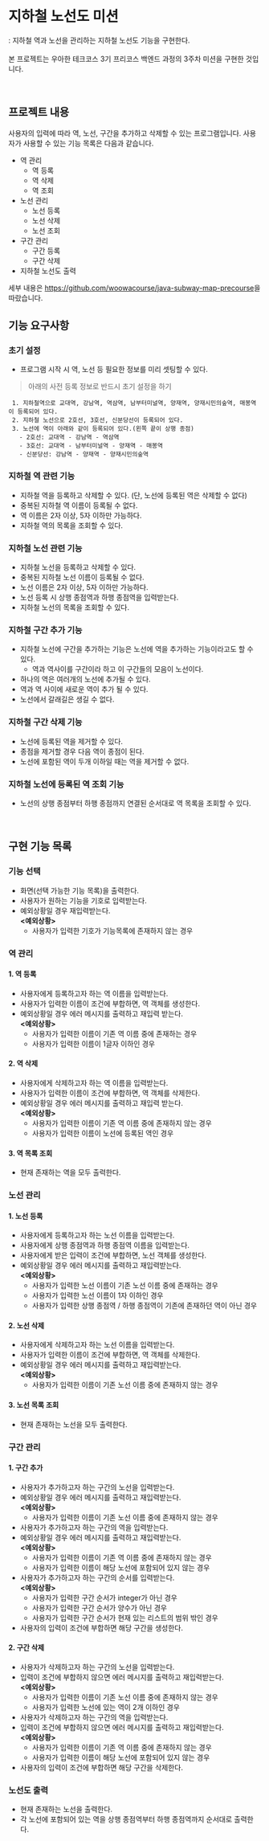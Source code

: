 # 지하철 노선도 미션
: 지하철 역과 노선을 관리하는 지하철 노선도 기능을 구현한다.   
<br>
본 프로젝트는 우아한 테크코스 3기 프리코스 백엔드 과정의 3주차 미션을 구현한 것입니다.

<br>

## 프로젝트 내용
사용자의 입력에 따라 역, 노선, 구간을 추가하고 삭제할 수 있는 프로그램입니다.
사용자가 사용할 수 있는 기능 목록은 다음과 같습니다.    
* 역 관리
   + 역 등록
   + 역 삭제
   + 역 조회
* 노선 관리
   + 노선 등록
   + 노선 삭제
   + 노선 조회
* 구간 관리
   + 구간 등록
   + 구간 삭제
* 지하철 노선도 출력   

세부 내용은 <https://github.com/woowacourse/java-subway-map-precourse>을 따랐습니다.


## 기능 요구사항

### 초기 설정 
- 프로그램 시작 시 역, 노선 등 필요한 정보를 미리 셋팅할 수 있다.

> 아래의 사전 등록 정보로 반드시 초기 설정을 하기
>
```
 1. 지하철역으로 교대역, 강남역, 역삼역, 남부터미널역, 양재역, 양재시민의숲역, 매봉역이 등록되어 있다.
 2. 지하철 노선으로 2호선, 3호선, 신분당선이 등록되어 있다.
 3. 노선에 역이 아래와 같이 등록되어 있다.(왼쪽 끝이 상행 종점)
   - 2호선: 교대역 - 강남역 - 역삼역
   - 3호선: 교대역 - 남부터미널역 - 양재역 - 매봉역
   - 신분당선: 강남역 - 양재역 - 양재시민의숲역
 ```
  
### 지하철 역 관련 기능
- 지하철 역을 등록하고 삭제할 수 있다. (단, 노선에 등록된 역은 삭제할 수 없다)
- 중복된 지하철 역 이름이 등록될 수 없다.
- 역 이름은 2자 이상, 5자 이하만 가능하다.
- 지하철 역의 목록을 조회할 수 있다.

### 지하철 노선 관련 기능
- 지하철 노선을 등록하고 삭제할 수 있다.
- 중복된 지하철 노선 이름이 등록될 수 없다.
- 노선 이름은 2자 이상, 5자 이하만 가능하다.
- 노선 등록 시 상행 종점역과 하행 종점역을 입력받는다. 
- 지하철 노선의 목록을 조회할 수 있다.

### 지하철 구간 추가 기능
- 지하철 노선에 구간을 추가하는 기능은 노선에 역을 추가하는 기능이라고도 할 수 있다.
  - 역과 역사이를 구간이라 하고 이 구간들의 모음이 노선이다.  
- 하나의 역은 여러개의 노선에 추가될 수 있다.
- 역과 역 사이에 새로운 역이 추가 될 수 있다.
- 노선에서 갈래길은 생길 수 없다.

### 지하철 구간 삭제 기능
- 노선에 등록된 역을 제거할 수 있다.
- 종점을 제거할 경우 다음 역이 종점이 된다.
- 노선에 포함된 역이 두개 이하일 때는 역을 제거할 수 없다.

### 지하철 노선에 등록된 역 조회 기능
- 노선의 상행 종점부터 하행 종점까지 연결된 순서대로 역 목록을 조회할 수 있다.

<br>

## 구현 기능 목록 
### 기능 선택
- 화면(선택 가능한 기능 목록)을 출력한다.
- 사용자가 원하는 기능을 기호로 입력받는다.
- 예외상황일 경우 재입력받는다.   
**<예외상황>**
  - 사용자가 입력한 기호가 기능목록에 존재하지 않는 경우
### 역 관리
#### 1. 역 등록
- 사용자에게 등록하고자 하는 역 이름을 입력받는다.
- 사용자가 입력한 이름이 조건에 부합하면, 역 객체를 생성한다.
- 예외상황일 경우 에러 메시지를 출력하고 재입력 받는다.   
**<예외상황>**
  - 사용자가 입력한 이름이 기존 역 이름 중에 존재하는 경우
  - 사용자가 입력한 이름이 1글자 이하인 경우
#### 2. 역 삭제
- 사용자에게 삭제하고자 하는 역 이름을 입력받는다.
- 사용자가 입력한 이름이 조건에 부합하면, 역 객체를 삭제한다.
- 예외상황일 경우 에러 메시지를 출력하고 재입력 받는다.   
**<예외상황>**
  - 사용자가 입력한 이름이 기존 역 이름 중에 존재하지 않는 경우
  - 사용자가 입력한 이름이 노선에 등록된 역인 경우
#### 3. 역 목록 조회
- 현재 존재하는 역을 모두 출력한다.

### 노선 관리
#### 1. 노선 등록
- 사용자에게 등록하고자 하는 노선 이름을 입력받는다.
- 사용자에게 상행 종점역과 하행 종점역 이름을 입력받는다.
- 사용자에게 받은 입력이 조건에 부합하면, 노선 객체를 생성한다.
- 예외상황일 경우 에러 메시지를 출력하고 재입력받는다.   
**<예외상황>**
  - 사용자가 입력한 노선 이름이 기존 노선 이름 중에 존재하는 경우
  - 사용자가 입력한 노선 이름이 1자 이하인 경우
  - 사용자가 입력한 상행 종점역 / 하행 종점역이 기존에 존재하던 역이 아닌 경우
#### 2. 노선 삭제
- 사용자에게 삭제하고자 하는 노선 이름을 입력받는다.
- 사용자가 입력한 이름이 조건에 부합하면, 역 객체를 삭제한다.
- 예외상황일 경우 에러 메시지를 출력하고 재입력받는다.   
**<예외상황>**
  - 사용자가 입력한 이름이 기존 노선 이름 중에 존재하지 않는 경우
#### 3. 노선 목록 조회
- 현재 존재하는 노선을 모두 출력한다.

### 구간 관리
#### 1. 구간 추가
- 사용자가 추가하고자 하는 구간의 노선을 입력받는다.
- 예외상황일 경우 에러 메시지를 출력하고 재입력받는다.   
**<예외상황>**
  - 사용자가 입력한 이름이 기존 노선 이름 중에 존재하지 않는 경우
- 사용자가 추가하고자 하는 구간의 역을 입력받는다.
- 예외상황일 경우 에러 메시지를 출력하고 재입력받는다.   
**<예외상황>**
  - 사용자가 입력한 이름이 기존 역 이름 중에 존재하지 않는 경우
  - 사용자가 입력한 이름이 해당 노선에 포함되어 있지 않는 경우
- 사용자가 추가하고자 하는 구간의 순서를 입력받는다.   
**<예외상황>**
  - 사용자가 입력한 구간 순서가 integer가 아닌 경우
  - 사용자가 입력한 구간 순서가 양수가 아닌 경우
  - 사용자가 입력한 구간 순서가 현재 있는 리스트의 범위 밖인 경우
- 사용자의 입력이 조건에 부합하면 해당 구간을 생성한다.
#### 2. 구간 삭제
- 사용자가 삭제하고자 하는 구간의 노선을 입력받는다.
- 입력이 조건에 부합하지 않으면 에러 메시지를 출력하고 재입력받는다.   
**<예외상황>**
  - 사용자가 입력한 이름이 기존 노선 이름 중에 존재하지 않는 경우
  - 사용자가 입력한 노선에 있는 역이 2개 이하인 경우
- 사용자가 삭제하고자 하는 구간의 역을 입력받는다.
- 입력이 조건에 부합하지 않으면 에러 메시지를 출력하고 재입력받는다.   
**<예외상황>**
  - 사용자가 입력한 이름이 기존 역 이름 중에 존재하지 않는 경우
  - 사용자가 입력한 이름이 해당 노선에 포함되어 있지 않는 경우
- 사용자의 입력이 조건에 부합하면 해당 구간을 삭제한다.

### 노선도 출력
- 현재 존재하는 노선을 출력한다.
- 각 노선에 포함되어 있는 역을 상행 종점역부터 하행 종점역까지 순서대로 출력한다.